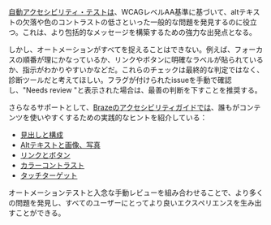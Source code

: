 [自動アクセシビリティ・テストは]({{site.baseurl}}/help/accessibility/#automated-accessibility-testing)、WCAGレベルAA基準に基づいて、altテキストの欠落や色のコントラストの低さといった一般的な問題を発見するのに役立つ。これは、より包括的なメッセージを構築するための強力な出発点となる。

しかし、オートメーションがすべてを捉えることはできない。例えば、フォーカスの順番が理にかなっているか、リンクやボタンに明確なラベルが貼られているか、指示がわかりやすいかなどだ。これらのチェックは最終的な判定ではなく、診断ツールだと考えてほしい。フラグが付けられたissueを手動で確認し、"Needs review "と表示された場合は、最善の判断を下すことを推奨する。

さらなるサポートとして、[Brazeのアクセシビリティガイドでは]({{site.baseurl}}/help/accessibility)、誰もがコンテンツを使いやすくするための実践的なヒントを紹介している：

- [見出しと構成]({{site.baseurl}}/help/accessibility/#content)
- [Altテキストと画像、写真]({{site.baseurl}}/help/accessibility/#images) 
- [リンクとボタン]({{site.baseurl}}/help/accessibility/#links)
- [カラーコントラスト]({{site.baseurl}}/help/accessibility/#color-contrast)
- [タッチターゲット]({{site.baseurl}}/help/accessibility/#touch-targets)

オートメーションテストと入念な手動レビューを組み合わせることで、より多くの問題を発見し、すべてのユーザーにとってより良いエクスペリエンスを生み出すことができる。